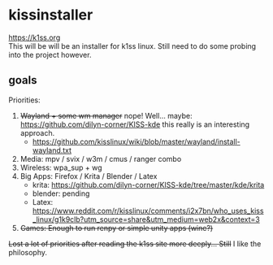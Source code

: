 # kissinstaller
https://k1ss.org  
This will be will be an installer for k1ss linux. Still need to do some probing into the project however.

## goals
Priorities:
1. ~~Wayland + some wm manager~~ nope! Well... maybe: https://github.com/dilyn-corner/KISS-kde this really is an interesting approach.
    - https://github.com/kisslinux/wiki/blob/master/wayland/install-wayland.txt
2. Media: mpv / svix / w3m / cmus / ranger combo
3. Wireless: wpa_sup + wg
4. Big Apps: Firefox / Krita / Blender / Latex
    - krita: https://github.com/dilyn-corner/KISS-kde/tree/master/kde/krita
    - blender: pending
    - Latex: https://www.reddit.com/r/kisslinux/comments/i2x7bn/who_uses_kiss_linux/g1k9clb?utm_source=share&utm_medium=web2x&context=3
5. ~~Games: Enough to run renpy or simple unity apps (wine?)~~

~~Lost a lot of priorities after reading the k1ss site more deeply... Still~~ I like the philosophy.

